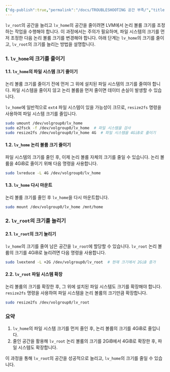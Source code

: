 ```yaml
---
{"dg-publish":true,"permalink":"/docs/TROUBLESHOOTING 공간 부족/","title":"TROUBLESHOOTING 공간 부족"}
---
```



`lv_root`의 공간을 늘리고 `lv_home`의 공간을 줄이려면 LVM에서 논리 볼륨 크기를 조정하는 작업을 수행해야 합니다. 이 과정에서는 주의가 필요하며, 파일 시스템의 크기를 먼저 조정한 다음 논리 볼륨 크기를 변경해야 합니다. 아래 단계는 `lv_home`의 크기를 줄이고, `lv_root`의 크기를 늘리는 방법을 설명합니다.

### 1. **`lv_home`의 크기를 줄이기**

#### 1.1. **`lv_home`의 파일 시스템 크기 줄이기**

논리 볼륨 크기를 줄이기 전에 먼저 그 위에 설치된 파일 시스템의 크기를 줄여야 합니다. 파일 시스템을 줄이지 않고 논리 볼륨을 먼저 줄이면 데이터 손실이 발생할 수 있습니다. 

`lv_home`에 일반적으로 `ext4` 파일 시스템이 있을 가능성이 크므로, `resize2fs` 명령을 사용하여 파일 시스템 크기를 줄입니다.

```bash
sudo umount /dev/volgroup0/lv_home
sudo e2fsck -f /dev/volgroup0/lv_home  # 파일 시스템을 검사
sudo resize2fs /dev/volgroup0/lv_home 4G  # 파일 시스템을 4GiB로 줄이기
```

#### 1.2. **`lv_home` 논리 볼륨 크기 줄이기**

파일 시스템의 크기를 줄인 후, 이제 논리 볼륨 자체의 크기를 줄일 수 있습니다. 논리 볼륨을 4GiB로 줄이기 위해 다음 명령을 사용합니다.

```bash
sudo lvreduce -L 4G /dev/volgroup0/lv_home
```

#### 1.3. **`lv_home` 다시 마운트**

논리 볼륨 크기를 줄인 후 `lv_home`을 다시 마운트합니다.

```bash
sudo mount /dev/volgroup0/lv_home /mnt/home
```

### 2. **`lv_root`의 크기를 늘리기**

#### 2.1. **`lv_root`의 크기 늘리기**

`lv_home`의 크기를 줄여 남은 공간을 `lv_root`에 할당할 수 있습니다. `lv_root` 논리 볼륨의 크기를 4GiB로 늘리려면 다음 명령을 사용합니다.

```bash
sudo lvextend -L +2G /dev/volgroup0/lv_root  # 현재 크기에서 2GiB 증가
```

#### 2.2. **`lv_root` 파일 시스템 확장**

논리 볼륨의 크기를 확장한 후, 그 위에 설치된 파일 시스템도 크기를 확장해야 합니다. `resize2fs` 명령을 사용하여 파일 시스템을 논리 볼륨의 크기만큼 확장합니다.

```bash
sudo resize2fs /dev/volgroup0/lv_root
```

### 요약

1. `lv_home`의 파일 시스템 크기를 먼저 줄인 후, 논리 볼륨의 크기를 4GiB로 줄입니다.
2. 줄인 공간을 활용해 `lv_root` 논리 볼륨의 크기를 2GiB에서 4GiB로 확장한 후, 파일 시스템도 확장합니다.

이 과정을 통해 `lv_root`의 공간을 성공적으로 늘리고, `lv_home`의 크기를 줄일 수 있습니다.
